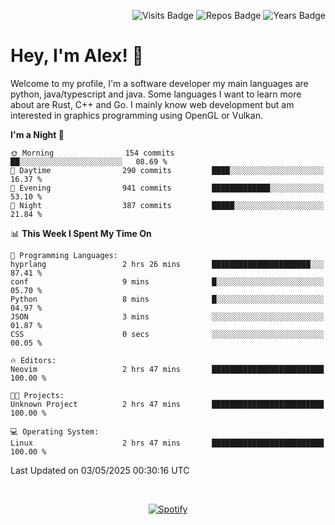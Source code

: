 <p align="right">
  <img src="https://badges.pufler.dev/visits/Alextibtab/Alextibtab" alt="Visits Badge">
  <img src="https://badges.pufler.dev/repos/Alextibtab/" alt="Repos Badge">
  <img src="https://badges.pufler.dev/years/Alextibtab/" alt="Years Badge">
</p>

<h1 align="left">Hey, I'm Alex! 💽 </h1>

Welcome to my profile, I'm a software developer my main languages are python, java/typescript and java. Some languages I want to learn more about are Rust, C++ and Go. I mainly know web development but am interested in graphics programming using OpenGL or Vulkan.

<!--START_SECTION:waka-->
**I'm a Night 🦉** 

```text
🌞 Morning                154 commits         ██░░░░░░░░░░░░░░░░░░░░░░░   08.69 % 
🌆 Daytime                290 commits         ████░░░░░░░░░░░░░░░░░░░░░   16.37 % 
🌃 Evening                941 commits         █████████████░░░░░░░░░░░░   53.10 % 
🌙 Night                  387 commits         █████░░░░░░░░░░░░░░░░░░░░   21.84 % 
```


📊 **This Week I Spent My Time On** 

```text
💬 Programming Languages: 
hyprlang                 2 hrs 26 mins       ██████████████████████░░░   87.41 % 
conf                     9 mins              █░░░░░░░░░░░░░░░░░░░░░░░░   05.70 % 
Python                   8 mins              █░░░░░░░░░░░░░░░░░░░░░░░░   04.97 % 
JSON                     3 mins              ░░░░░░░░░░░░░░░░░░░░░░░░░   01.87 % 
CSS                      0 secs              ░░░░░░░░░░░░░░░░░░░░░░░░░   00.05 % 

🔥 Editors: 
Neovim                   2 hrs 47 mins       █████████████████████████   100.00 % 

🐱‍💻 Projects: 
Unknown Project          2 hrs 47 mins       █████████████████████████   100.00 % 

💻 Operating System: 
Linux                    2 hrs 47 mins       █████████████████████████   100.00 % 
```


 Last Updated on 03/05/2025 00:30:16 UTC
<!--END_SECTION:waka-->
&nbsp;<div align="center">
  [![Spotify](https://spotify-now-playing-wine-six.vercel.app/api/spotify?border_color=ffffff)](https://open.spotify.com/user/pmo1v2ejnt42kgp5jar5drtag)
</div>

